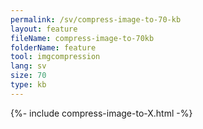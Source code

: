 ```yaml
---
permalink: /sv/compress-image-to-70-kb
layout: feature
fileName: compress-image-to-70kb
folderName: feature
tool: imgcompression
lang: sv
size: 70
type: kb
---
```


{%- include compress-image-to-X.html -%}

